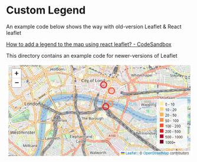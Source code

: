 # Custom Legend

An example code below shows the way with old-version Leaflet & React leaflet

[How to add a legend to the map using react leaflet? - CodeSandbox](https://codesandbox.io/s/how-to-add-a-legend-to-the-map-using-react-leaflet-6yqs5?file=/package.json)

This directory contains an example code for newer-versions of Leaflet

![image-20240726080414570](images/image-20240726080414570.png)
